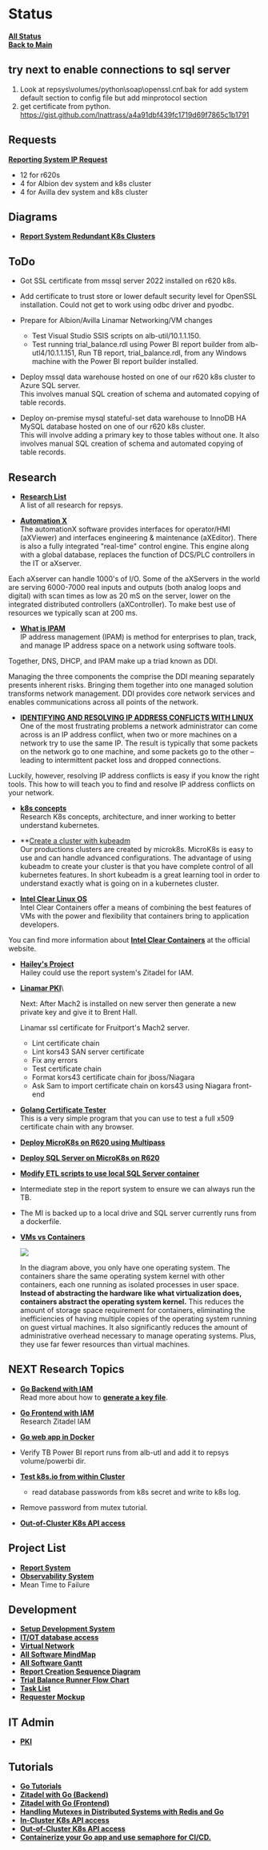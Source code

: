 # Status

**[All Status](../weekly/status_list.md)**\
**[Back to Main](../../../README.md)**

## try next to enable connections to sql server

1. Look at repsys\volumes/python\soap\openssl.cnf.bak for add system default section to config file but add minprotocol section
2. get certificate from python. <https://gist.github.com/lnattrass/a4a91dbf439fc1719d69f7865c1b1791>

## Requests

**[Reporting System IP Request](../../report_system/r620s.md)**

- 12 for r620s
- 4 for Albion dev system and k8s cluster
- 4 for Avilla dev system and k8s cluster

## Diagrams

- **[Report System Redundant K8s Clusters](../../report_system/report_system_redundant_k8s_clusters.md)**

## ToDo

- Got SSL certificate from mssql server 2022 installed on r620 k8s.
- Add certificate to trust store or lower default security level for OpenSSL installation. Could not get to work using odbc driver and pyodbc.
- Prepare for Albion/Avilla Linamar Networking/VM changes
  - Test Visual Studio SSIS scripts on alb-util/10.1.1.150.
  - Test running trial_balance.rdl using Power BI report builder from alb-utl4/10.1.1.151,
Run TB report, trial_balance.rdl, from any Windows machine with the Power BI report builder installed.

- Deploy mssql data warehouse hosted on one of our r620 k8s cluster to Azure SQL server.\
This involves manual SQL creation of schema and automated copying of table records.
- Deploy on-premise mysql stateful-set data warehouse to InnoDB HA MySQL database hosted on one of our r620 k8s cluster.\
This will involve adding a primary key to those tables without one. It also involves manual SQL creation of schema and automated copying of table records.

## Research

- **[Research List](../../../research/research_list.md)**\
A list of all research for repsys.

- **[Automation X](../../../research/a_l/automation_x/automation_x.md)**\
The automationX software provides interfaces for operator/HMI (aXViewer) and interfaces engineering & maintenance (aXEditor). There is also a fully integrated "real-time" control engine. This engine along with a global database, replaces the function of DCS/PLC controllers in the IT or aXserver.

Each aXserver can handle 1000's of I/O. Some of the aXServers in the world are serving 6000-7000 real inputs and outputs (both analog loops and digital) with scan times as low as 20 mS on the server, lower on the integrated distributed controllers (aXController). To make best use of resources we typically scan at 200 ms.

- **[What is IPAM](../../../research/a_l/ipam/what-is-ipam.md)**\
IP address management (IPAM) is method for enterprises to plan, track, and manage IP address space on a network using software tools.

Together, DNS, DHCP, and IPAM make up a triad known as DDI.

Managing the three components the comprise the DDI meaning separately presents inherent risks. Bringing them together into one managed solution transforms network management. DDI provides core network services and enables communications across all points of the network.

- **[IDENTIFYING AND RESOLVING IP ADDRESS CONFLICTS WITH LINUX](../../../research/a_l/ip-scanners/ip_conflicts.md/)**\
One of the most frustrating problems a network administrator can come across is an IP address conflict, when two or more machines on a network try to use the same IP. The result is typically that some packets on the network go to one machine, and some packets go to the other – leading to intermittent packet loss and dropped connections.

Luckily, however, resolving IP address conflicts is easy if you know the right tools. This how to will teach you to find and resolve IP address conflicts on your network.

- **[k8s concepts](../../../research/a_l/k8s/concepts/k8s_concepts_menu.md)**\
Research K8s concepts, architecture, and inner working to better understand kubernetes.

- **[Create a cluster with kubeadm](../../../research/a_l/k8s/concepts/kubeadm/create_cluster_with_kubeadm.md)\
Our productions clusters are created by microk8s. MicroK8s is easy to use and can handle advanced configurations. The advantage of using kubeadm to create your cluster is that you have complete control of all kubernetes features.  In short kubeadm is a great learning tool in order to understand exactly what is going on in a kubernetes cluster.

- **[Intel Clear Linux OS](../../../research/a_l/k8s/concepts/intel_clear_containers.md)**\
Intel Clear Containers offer a means of combining the best features of VMs with the power and flexibility that containers bring to application developers.

You can find more information about **[Intel Clear Containers](http://clearlinux.org/features/intel%C2%AE-clear-containers)** at the official website.

- **[Hailey's Project](../../../research/a_l/hailey/hailey_project.md)**\
Hailey could use the report system's Zitadel for IAM.

- **[Linamar PKI](../bhall/frt-kors43.md)**\

  Next: After Mach2 is installed on new server then generate a new private key and give it to Brent Hall.

  Linamar ssl certificate for Fruitport's Mach2 server.

  - Lint certificate chain
  - Lint kors43 SAN server certificate
  - Fix any errors
  - Test certificate chain
  - Format kors43 certificate chain for jboss/Niagara
  - Ask Sam to import certificate chain on kors43 using Niagara front-end

- **[Golang Certificate Tester](../../../volumes/go/tutorials/ssl/ssl_server/ssl_server.md)**\
This is a very simple program that you can use to test a full x509 certificate chain with any browser.

- **[Deploy MicroK8s on R620 using Multipass](../../../research/m_z/virtualization/multipass/microk8s/install_microk8s_on_multipass_vm.md)**

- **[Deploy SQL Server on MicroK8s on R620](../../../k8s/sql_server_install.md)**

- **[Modify ETL scripts to use local SQL Server container](../../../research/m_z/sql_server/sql_server_containers.md)**

- Intermediate step in the report system to ensure we can always run the TB.
- The MI is backed up to a local drive and SQL server currently runs from a dockerfile.

- **[VMs vs Containers](../../../research/m_z/virtualization/research/vm_vs_container.md)**

  ![](https://www.mssqltips.com/tipimages2/5907_introduction-containers-sql-server-dba.002.png)

  In the diagram above, you only have one operating system. The containers share the same operating system kernel with other containers, each one running as isolated processes in user space. **Instead of abstracting the hardware like what virtualization does, containers abstract the operating system kernel.** This reduces the amount of storage space requirement for containers, eliminating the inefficiencies of having multiple copies of the operating system running on guest virtual machines. It also significantly reduces the amount of administrative overhead necessary to manage operating systems. Plus, they use far fewer resources than virtual machines.

## NEXT Research Topics

- **[Go Backend with IAM](../../../../go_zit_backend/README.md#next)**\
Read more about how to **[generate a key file](../../../research/m_z/zitadel/key_file.md)**.

- **[Go Frontend with IAM](../../../research/m_z/zitadel/zitadel_article.md)**\
Research Zitadel IAM

- **[Go web app in Docker](https://semaphoreci.com/community/tutorials/how-to-deploy-a-go-web-application-with-docker)**

- Verify TB Power BI report runs from alb-utl and add it to repsys volume/powerbi dir.
- **[Test k8s.io from within Cluster](https://github.com/kubernetes/client-go/blob/master/examples/in-cluster-client-configuration/main.go)**
  - read database passwords from k8s secret and write to k8s log.
- Remove password from mutex tutorial.

- **[Out-of-Cluster K8s API access](https://github.com/kubernetes/client-go/blob/master/examples/out-of-cluster-client-configuration/README.md)**

## Project List

- **[Report System](../../../projects/report_system/report_system.md)**
- **[Observability System](../../../projects/observability_system/observability_system.md)**
- Mean Time to Failure

## Development

- **[Setup Development System](../../report_system/setup_dev_system/setup_dev_system.md)**
- **[IT/OT database access](../../report_system/it_ot_database.md)**
- **[Virtual Network](../../report_system/virtual_network.md)**
- **[All Software MindMap](../../report_system/all_sw_mindmap.md)**
- **[All Software Gantt](../../report_system/all_sw_gantt.md)**
- **[Report Creation Sequence Diagram](../../report_system/report_creation_sequece_diagram.md)**
- **[Trial Balance Runner Flow Chart](../../report_system/trial_balance_runner_flow_chart.md)**
- **[Task List](../../report_system/task_list.md)**
- **[Requester Mockup](../../report_system/requester_mockup/requester_mockup.md)**

## IT Admin

- **[PKI](../../../it_admin/pki/pki_menu.md)**

## Tutorials

- **[Go Tutorials](../../../volumes/go/tutorials/tutorial_list.md)**
- **[Zitadel with Go (Backend)](../../../research/m_z/zitadel/go_backend/go_backend.md)**
- **[Zitadel with Go (Frontend)](../../../research/m_z/zitadel/go_frontend/go_frontend.md)**
- **[Handling Mutexes in Distributed Systems with Redis and Go](../../../volumes/go/tutorials/redis_sentinel/mutex/tutorial_redis_mutex_go.md)**
- **[In-Cluster K8s API access](../../../volumes/go/tutorials/k8s/in_cluster_client_configuration/in-cluster-client-configuration.md)**
- **[Out-of-Cluster K8s API access](../../../volumes/go/tutorials/k8s/out-of-cluster-client-configuration/out-of-cluster-client-configuration.md)**
- **[Containerize your Go app and use semaphore for CI/CD.](../../../volumes/go/tutorials/docker/go_web_docker/go_web_docker.md)**
